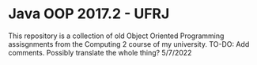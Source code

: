 # Java OOP 2017.2 - UFRJ

This repository is a collection of old Object Oriented Programming assisgnments from the
Computing 2 course of my university. TO-DO: Add comments. Possibly translate the whole thing?
5/7/2022
